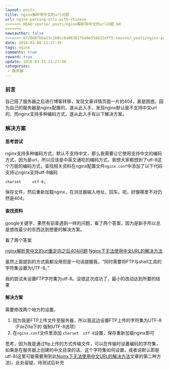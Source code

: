 ```yaml
---
layout: posts
title: nginx解析带中文的url问题
url: nginx-parsing-urls-with-chinese
<<<<<<< HEAD:source/_posts/nginx解析带中文的url问题.md
=======
newsauthor: false
>>>>>>> ef70687bba13c1b0cc8a863b7fba0e55db22eff5:source/_posts/nginx-parsing-urls-with-chinese.md
date: 2018-03-08 11:27:39
tags: nginx
comments: true
reward: true
update: 2018-03-15 11:27:39
categories: 
 - 服务器
---
```



### 前言

自己搭了服务器之后进行博客转移，发现文章详情页面一片的404，甚是困惑。因为自己的服务器是nginx配置的，遂从此入手，发现nginx默认是不支持中文url的，而nginx支持多种编码方式，遂从此入手有以下解决方案。

<!--more-->

### 解决方案

#### 思考尝试

nginx支持多种编码方式，默认不支持中文，那么我需要让它使用支持中文的编码方式，因为是url，所以应该是中英文通吃的编码方式，我想大家都想到了utf-8这个万能的编码方式，查找相关资料在nginx配置文件`nginx.conf`中添加了以下代码支持让nginx支持utf-8编码

```stylus
charset		utf-8;
```
保存文件，然后重新加载nginx，在浏览器输入地址，回车。呃，好像哪里不对仍然是404。

#### 查找资料

google关键字，果然有前辈遇到一样的问题，看了两个答案，因为是新手所以总是想改最少的东西达到想要的解决方案。

看了两个答案

[nginx解析带中文的url重定向之后404问题][1]
[Nginx下无法使用中文URL的解决方法][2]

虽然上面提到的方式我都没用但是一句话提醒我，“同时需要将FTP与shell工具的字符集设置为UTF-8。”

我的尝试未设置FTP字符集为utf-8。没错这次成功了，最小的改动达到所要的结果

#### 解决方案

需要修改两个地方的设置，

 1. 因为我是FTP上传文件至服务器，所以我这边设置FTP上传的字符集为UTF-8（FileZilla下的 强制UTF-8选项）
 2. 在`nginx.conf`文件里添加 `charset  utf-8`设置，保存重新加载nginx即可


思考，因为我是通过ftp上传的方式传输文件，可以在传输时设置编码的字符集，如果是在服务器上创建的中文目录的话，这个字符集如何设置，或者说默认即是utf-8(这里可能需要用到此[Nginx下无法使用中文URL的解决方法][2]文章的第二种方法)，此处留疑，待测试后补充



  [1]: https://www.cnblogs.com/blog-cq/p/nginx-urlencode.html
  [2]: http://blog.csdn.net/j_h_s/article/details/78222742